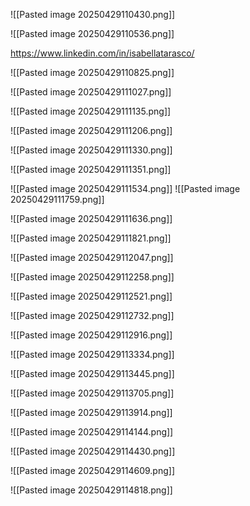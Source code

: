 ![[Pasted image 20250429110430.png]]

![[Pasted image 20250429110536.png]]

https://www.linkedin.com/in/isabellatarasco/



![[Pasted image 20250429110825.png]]

![[Pasted image 20250429111027.png]]

![[Pasted image 20250429111135.png]]

![[Pasted image 20250429111206.png]]


![[Pasted image 20250429111330.png]]


![[Pasted image 20250429111351.png]]


![[Pasted image 20250429111534.png]]
![[Pasted image 20250429111759.png]]

![[Pasted image 20250429111636.png]]


![[Pasted image 20250429111821.png]]


![[Pasted image 20250429112047.png]]


![[Pasted image 20250429112258.png]]


![[Pasted image 20250429112521.png]]


![[Pasted image 20250429112732.png]]


![[Pasted image 20250429112916.png]]



![[Pasted image 20250429113334.png]]



![[Pasted image 20250429113445.png]]


![[Pasted image 20250429113705.png]]


![[Pasted image 20250429113914.png]]


![[Pasted image 20250429114144.png]]

![[Pasted image 20250429114430.png]]


![[Pasted image 20250429114609.png]]

![[Pasted image 20250429114818.png]]



